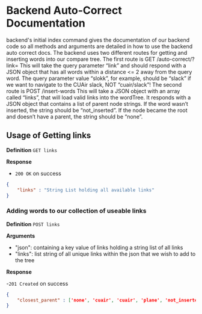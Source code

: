 # Backend Auto-Correct Documentation
backend's initial index command gives the documentation of our backend code so
all methods and arguments are detailed in how to use the backend auto correct
docs.
The backend uses two different routes for getting and inserting words
into our compare tree. The first route is GET /auto-correct/?link=<value> 
This will take the query parameter “link” and should respond with a JSON object 
that has all words within a distance <= 2 away from the query word. The query 
parameter value “slokk”, for example, should be “slack” if we want to navigate 
to the CUAir slack, NOT “cuair/slack”! 
The second route is POST /insert-words This will take a JSON object with an 
array called “links”, that will load valid links into the wordTree. It responds 
with a JSON object that contains a list of parent node strings. If the word 
wasn’t inserted, the string should be “not_inserted”. If the node became the 
root and doesn’t have a parent, the string should be “none”.


## Usage of Getting links
**Definition**
`GET links`

**Response**

- `200 OK` on success

```json
{
    "links" : "String List holding all available links"
}
```

### Adding words to our collection of useable links

**Definition**
`POST links`

**Arguments**
- "json": containing a key value of links holding a string list of all links
- "links": list string of all unique links within the json that we wish to add 
            to the tree
        
**Response**

-`201 Created` on success

```json
{
    "closest_parent" : ['none', 'cuair', 'cuair', 'plane', 'not_inserted']
}
